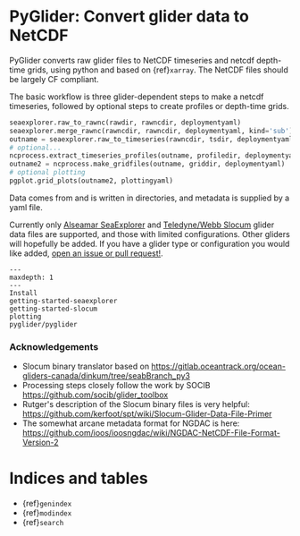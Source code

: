 
PyGlider: Convert glider data to NetCDF
=======================================

PyGlider converts raw glider files to NetCDF timeseries and netcdf depth-time grids,
using python and based on {ref}`xarray`.  The NetCDF files should be largely CF compliant.

The basic workflow is three glider-dependent steps to make a netcdf timeseries, followed
by optional steps to create profiles or depth-time grids.

```python
seaexplorer.raw_to_rawnc(rawdir, rawncdir, deploymentyaml)
seaexplorer.merge_rawnc(rawncdir, rawncdir, deploymentyaml, kind='sub')
outname = seaexplorer.raw_to_timeseries(rawncdir, tsdir, deploymentyaml, kind='sub')
# optional...
ncprocess.extract_timeseries_profiles(outname, profiledir, deploymentyaml)
outname2 = ncprocess.make_gridfiles(outname, griddir, deploymentyaml)
# optional plotting
pgplot.grid_plots(outname2, plottingyaml)
```

Data comes from and is written in directories, and metadata is supplied by a yaml file.

Currently only [Alseamar SeaExplorer](https://www.alseamar-alcen.com/products/underwater-glider/seaexplorer) and [Teledyne/Webb Slocum](http://www.teledynemarine.com/autonomous-underwater-gliders) glider data files are supported, and those with limited configurations.  Other gliders will hopefully be added.  If you have a glider type or configuration you would like added, [open an issue or pull request!](https://github.com/c-proof/pyglider).

```{toctree}
---
maxdepth: 1
---
Install
getting-started-seaexplorer
getting-started-slocum
plotting
pyglider/pyglider

```

### Acknowledgements

- Slocum binary translator based on
<https://gitlab.oceantrack.org/ocean-gliders-canada/dinkum/tree/seabBranch_py3>
- Processing steps closely follow the work by SOCIB
<https://github.com/socib/glider_toolbox>
- Rutger's description of the Slocum binary files is very helpful: <https://github.com/kerfoot/spt/wiki/Slocum-Glider-Data-File-Primer>
- The somewhat arcane metadata format for NGDAC is here: <https://github.com/ioos/ioosngdac/wiki/NGDAC-NetCDF-File-Format-Version-2>


Indices and tables
==================

* {ref}`genindex`
* {ref}`modindex`
* {ref}`search`
